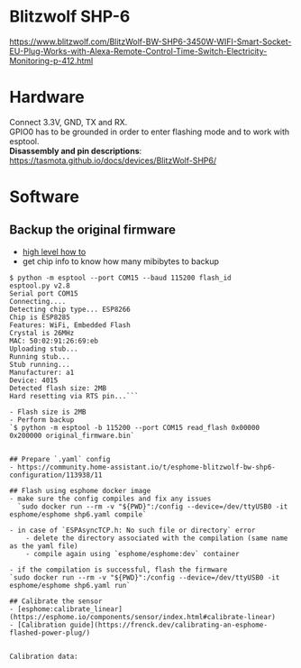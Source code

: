 # Blitzwolf SHP-6
https://www.blitzwolf.com/BlitzWolf-BW-SHP6-3450W-WIFI-Smart-Socket-EU-Plug-Works-with-Alexa-Remote-Control-Time-Switch-Electricity-Monitoring-p-412.html


# Hardware
Connect 3.3V, GND, TX and RX.  
GPIO0 has to be grounded in order to enter flashing mode and to work with esptool.  
**Disassembly and pin descriptions**:
https://tasmota.github.io/docs/devices/BlitzWolf-SHP6/

# Software

## Backup the original firmware
  - [high level how to](https://community.blynk.cc/t/how-to-backup-restore-official-firmware-on-any-espressif-esp8266-esp32/34309)
  - get chip info to know how many mibibytes to backup  
  ```
  $ python -m esptool --port COM15 --baud 115200 flash_id
  esptool.py v2.8
  Serial port COM15
  Connecting....
  Detecting chip type... ESP8266
  Chip is ESP8285
  Features: WiFi, Embedded Flash
  Crystal is 26MHz
  MAC: 50:02:91:26:69:eb
  Uploading stub...
  Running stub...
  Stub running...
  Manufacturer: a1
  Device: 4015
  Detected flash size: 2MB
  Hard resetting via RTS pin...```

 - Flash size is 2MB
 - Perform backup  
 `$ python -m esptool -b 115200 --port COM15 read_flash 0x00000 0x200000 original_firmware.bin`


## Prepare `.yaml` config
  - https://community.home-assistant.io/t/esphome-blitzwolf-bw-shp6-configuration/113938/11

## Flash using esphome docker image
  - make sure the config compiles and fix any issues  
    `sudo docker run --rm -v "${PWD}":/config --device=/dev/ttyUSB0 -it esphome/esphome shp6.yaml compile`
  
  - in case of `ESPAsyncTCP.h: No such file or directory` error
      - delete the directory associated with the compilation (same name as the yaml file)
      - compile again using `esphome/esphome:dev` container

  - if the compilation is successful, flash the firmware  
  `sudo docker run --rm -v "${PWD}":/config --device=/dev/ttyUSB0 -it esphome/esphome shp6.yaml run`

## Calibrate the sensor
  - [esphome:calibrate_linear](https://esphome.io/components/sensor/index.html#calibrate-linear)
  - [Calibration guide](https://frenck.dev/calibrating-an-esphome-flashed-power-plug/)
  
  
Calibration data: